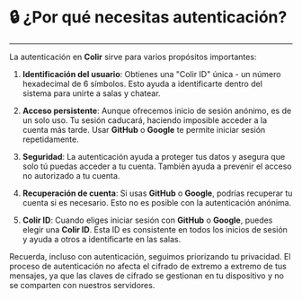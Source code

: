# 🔒 ¿Por qué necesitas autenticación?

---

La autenticación en **Colir** sirve para varios propósitos importantes:

1. **Identificación del usuario**: Obtienes una "Colir ID" única - un número hexadecimal de 6 símbolos. Esto ayuda a identificarte dentro del sistema para unirte a salas y chatear.

2. **Acceso persistente**: Aunque ofrecemos inicio de sesión anónimo, es de un solo uso. Tu sesión caducará, haciendo imposible acceder a la cuenta más tarde. Usar **GitHub** o **Google** te permite iniciar sesión repetidamente.

3. **Seguridad**: La autenticación ayuda a proteger tus datos y asegura que solo tú puedas acceder a tu cuenta. También ayuda a prevenir el acceso no autorizado a tu cuenta.

4. **Recuperación de cuenta**: Si usas **GitHub** o **Google**, podrías recuperar tu cuenta si es necesario. Esto no es posible con la autenticación anónima.

5. **Colir ID**: Cuando eliges iniciar sesión con **GitHub** o **Google**, puedes elegir una **Colir ID**. Esta ID es consistente en todos los inicios de sesión y ayuda a otros a identificarte en las salas.

Recuerda, incluso con autenticación, seguimos priorizando tu privacidad. El proceso de autenticación no afecta el cifrado de extremo a extremo de tus mensajes, ya que las claves de cifrado se gestionan en tu dispositivo y no se comparten con nuestros servidores.